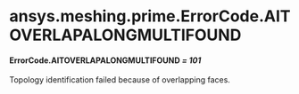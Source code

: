 # ansys.meshing.prime.ErrorCode.AITOVERLAPALONGMULTIFOUND



#### ErrorCode.AITOVERLAPALONGMULTIFOUND *= 101*

Topology identification failed because of overlapping faces.

<!-- !! processed by numpydoc !! -->

